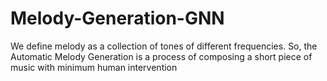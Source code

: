 # Melody-Generation-GNN
We define melody as a collection of tones of different frequencies. So, the Automatic Melody Generation is a process of composing a short piece of music with minimum human intervention
